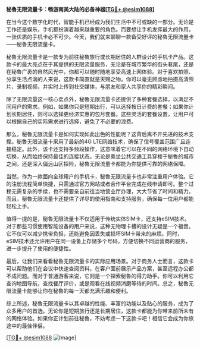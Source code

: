 **秘魯无限流量卡：畅游南美大陆的必备神器[[TG💪+ @esim1088](https://t.me/s/esim1088)]**

在当今这个数字化时代，智能手机已经成为我们生活中不可或缺的一部分。无论是工作还是娱乐，手机都扮演着越来越重要的角色。而要想让手机发挥最大的作用，一张优质的手机卡必不可少。今天，我们就来聊聊一款备受好评的秘魯无限流量卡——秘魯无限流量卡。

秘魯无限流量卡是一款专为前往秘魯旅行或长期居住的人群设计的手机卡产品。这款卡的最大亮点在于其提供的无限流量服务，无论是在城市繁华的街头巷尾，还是在秘魯广袤的自然风光中，你都可以随时随地享受高速上网体验。对于喜欢拍照、分享生活点滴的人来说，这款卡简直就是天赐之物。你可以毫无顾虑地拍摄高清照片、录制视频，并实时上传到社交媒体，与朋友和家人共享你的精彩瞬间。

除了无限流量这一核心卖点外，秘魯无限流量卡还提供了多种套餐选择，以满足不同用户的需求。例如，如果你只是短期出行，可以选择按日计费的套餐；如果你计划长期居住，则可以选择更经济实惠的包月套餐。这些灵活的套餐设置，让用户可以根据自己的实际需求进行选择，避免了不必要的浪费。

那么，秘魯无限流量卡是如何实现如此出色的性能呢？这背后离不开先进的技术支撑。秘魯无限流量卡采用了最新的4G LTE网络技术，确保了信号覆盖范围广且连接稳定。此外，该卡还支持多频段操作，这意味着它可以在不同的网络环境下自动切换，从而始终保持最佳的连接状态。无论是乘坐公共交通工具穿梭于秘魯的城市之间，还是深入偏远山区探险，秘魯无限流量卡都能为你提供可靠的网络保障。

当然，作为一款面向全球用户的手机卡，秘魯无限流量卡也非常注重用户体验。它的注册流程简单快捷，只需通过官方网站或者合作平台完成在线申请即可。整个过程无需复杂的手续，也不需要亲自前往当地营业厅办理，大大节省了时间和精力。而且，秘魯无限流量卡还提供了详尽的使用指南和支持服务，确保每一位用户都能轻松上手。

值得一提的是，秘魯无限流量卡不仅适用于传统实体SIM卡，还支持eSIM技术。对于那些习惯使用智能设备的用户来说，这种无物理卡槽的设计无疑是一个福音。它不仅可以减少携带负担，还能避免因丢失或损坏SIM卡带来的麻烦。同时，eSIM技术还允许用户在同一设备上存储多个号码，方便切换不同运营商的服务，进一步提升了使用的便捷性。

最后，让我们来看看秘魯无限流量卡的实际应用场景。对于商务人士而言，这款卡可以帮助他们在会议中快速查阅资料，在客户面前展示产品方案，甚至远程办公都不成问题。而对于普通游客来说，它则是一个探索秘魯的得力助手。你可以利用它查询地图导航，查找餐厅评价，或是观看在线视频消磨等待的时间。总之，秘魯无限流量卡能够让你在秘魯的每一天都充满乐趣和便利。

综上所述，秘魯无限流量卡以其卓越的性能、丰富的功能以及贴心的服务，成为了众多用户的首选。无论你是短期旅行还是长期居住，这款卡都能为你带来前所未有的网络体验。如果你正计划前往秘魯，不妨考虑一下这款卡吧！相信它会成为你旅途中的最佳伴侣。

[[TG💪+ @esim1088](https://t.me/s/esim1088) ![Image](https://i.postimg.cc/4NQfJmqS/Snipaste-2025-05-13-00-14-12.png)]